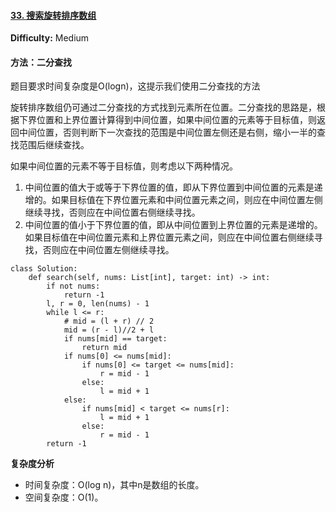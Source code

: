 #### [33. 搜索旋转排序数组](https://leetcode-cn.com/problems/search-in-rotated-sorted-array/)

**Difficulty:** Medium

#### 方法：二分查找

题目要求时间复杂度是O(logn)，这提示我们使用二分查找的方法

旋转排序数组仍可通过二分查找的方式找到元素所在位置。二分查找的思路是，根据下界位置和上界位置计算得到中间位置，如果中间位置的元素等于目标值，则返回中间位置，否则判断下一次查找的范围是中间位置左侧还是右侧，缩小一半的查找范围后继续查找。

如果中间位置的元素不等于目标值，则考虑以下两种情况。

1. 中间位置的值大于或等于下界位置的值，即从下界位置到中间位置的元素是递增的。如果目标值在下界位置元素和中间位置元素之间，则应在中间位置左侧继续寻找，否则应在中间位置右侧继续寻找。
2. 中间位置的值小于下界位置的值，即从中间位置到上界位置的元素是递增的。如果目标值在中间位置元素和上界位置元素之间，则应在中间位置右侧继续寻找，否则应在中间位置左侧继续寻找。

```
class Solution:
    def search(self, nums: List[int], target: int) -> int:
        if not nums: 
            return -1
        l, r = 0, len(nums) - 1
        while l <= r:
            # mid = (l + r) // 2
            mid = (r - l)//2 + l
            if nums[mid] == target:
                return mid
            if nums[0] <= nums[mid]:
                if nums[0] <= target <= nums[mid]:
                    r = mid - 1
                else:
                    l = mid + 1
            else:
                if nums[mid] < target <= nums[r]:
                    l = mid + 1
                else:
                    r = mid - 1
        return -1
```

**复杂度分析**

- 时间复杂度：O(log n)，其中n是数组的长度。
- 空间复杂度：O(1)。